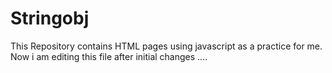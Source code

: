 # Stringobj
This Repository contains HTML pages using javascript as a practice for me.
Now i am editing this  file after initial changes ....
